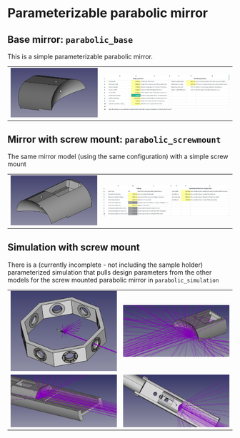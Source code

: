 # Parameterizable parabolic mirror

## Base mirror: ```parabolic_base```

This is a simple parameterizable parabolic mirror.

|     |     |
| --- | --- |
| ![](https://raw.githubusercontent.com/tspspi/freecadModel/master/Vacuum/Tecnai%20G20/Mirrors/parameterized_parabolic/base_mirror.png) | ![](https://raw.githubusercontent.com/tspspi/freecadModel/master/Vacuum/Tecnai%20G20/Mirrors/parameterized_parabolic/config_sheet.png) |

## Mirror with screw mount: ```parabolic_screwmount```

The same mirror model (using the same configuration) with a simple screw
mount

|     |     |
| --- | --- |
| ![](https://raw.githubusercontent.com/tspspi/freecadModel/master/Vacuum/Tecnai%20G20/Mirrors/parameterized_parabolic/parabolic_screwmount_model.png) | ![](https://raw.githubusercontent.com/tspspi/freecadModel/master/Vacuum/Tecnai%20G20/Mirrors/parameterized_parabolic/parabolic_screwmount_config.png) |

## Simulation with screw mount

There is a (currently incomplete - not including the sample holder) parameterized
simulation that pulls design parameters from the other models for the screw mounted
parabolic mirror in ```parabolic_simulation```

|     |     |
| --- | --- |
| ![](https://raw.githubusercontent.com/tspspi/freecadModel/master/Vacuum/Tecnai%20G20/Mirrors/parameterized_parabolic/simulation_screen01.png) | ![](https://raw.githubusercontent.com/tspspi/freecadModel/master/Vacuum/Tecnai%20G20/Mirrors/parameterized_parabolic/simulation_screen02.png) |
| ![](https://raw.githubusercontent.com/tspspi/freecadModel/master/Vacuum/Tecnai%20G20/Mirrors/parameterized_parabolic/simulation_screen03.png) | ![](https://raw.githubusercontent.com/tspspi/freecadModel/master/Vacuum/Tecnai%20G20/Mirrors/parameterized_parabolic/simulation_screen04.png) |
